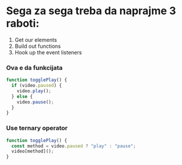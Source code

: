 # Sega za sega treba da naprajme 3 raboti:

1.  Get our elements
2.  Build out functions
3.  Hook up the event listeners

### Ova e da funkcijata

```javascript
function togglePlay() {
  if (video.paused) {
    video.play();
  } else {
    video.pause();
  }
}
```

### Use ternary operator

```javascript
function togglePlay() {
  const method = video.paused ? "play" : "pause";
  video[method]();
}
```
